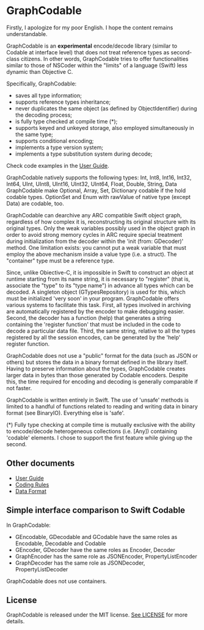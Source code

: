 # GraphCodable

Firstly, I apologize for my poor English. I hope the content remains understandable.

GraphCodable is an **experimental** encode/decode library (similar to Codable at interface level) that does not treat reference types as second-class citizens.
In other words, GraphCodable tries to offer functionalities similar to those of NSCoder within the "limits" of a language (Swift) less dynamic than Objective C.

Specifically, GraphCodable:
- saves all type information;
- supports reference types inheritance;
- never duplicates the same object (as defined by ObjectIdentifier) during the decoding process;
- is fully type checked at compile time (*);
- supports keyed and unkeyed storage, also employed simultaneously in the same type;
- supports conditional encoding;
- implements a type version system;
- implements a type substitution system during decode;

Check code examples in the [User Guide](/Docs/User+Guide.md).

GraphCodable natively supports the following types: Int, Int8, Int16, Int32, Int64, UInt, UInt8, UInt16, UInt32, UInt64, Float, Double, String, Data
GraphCodable make Optional, Array, Set, Dictionary codable if the hold codable types. OptionSet and Enum with rawValue of native type (except Data) are codable, too.

GraphCodable can dearchive any ARC compatible Swift object graph, regardless of how complex it is, reconstructing its original structure with its original types.
Only the weak variables possibly used in the object graph in order to avoid strong memory cycles in ARC require special treatment during initialization from the decoder within the 'init (from: GDecoder)' method.
One limitation exists: you cannot put a weak variable that must employ the above mechanism inside a value type (i.e. a struct). The "container" type must be a reference type.

Since, unlike Obiective-C, it is impossible in Swift to construct an object at runtime starting from its name string, it is necessary to "register" (that is, associate the "type" to its "type name") in advance all types which can be decoded. A singleton object (GTypesRepository) is used for this, which must be initialized 'very soon' in your program. GraphCodable offers various systems to facilitate this task. First, all types involved in archiving are automatically registered by the encoder to make debugging easier. Second, the decoder has a function (help) that generates a string containing the 'register function' that must be included in the code to decode a particular data file. Third, the same string, relative to all the types registered by all the session encodes, can be generated by the 'help' register function.

GraphCodable does not use a "public" format for the data (such as JSON or others) but stores the data in a binary format defined in the library itself. Having to preserve information about the types, GraphCodable creates larger data in bytes than those generated by Codable encoders. Despite this, the time required for encoding and decoding is generally comparable if not faster.

GraphCodable is written entirely in Swift. The use of 'unsafe' methods is limited to a handful of functions related to reading and writing data in binary format (see BinaryIO). Everything else is 'safe'.

(*) Fully type checking at compile time is mutually exclusive with the ability to encode/decode heterogeneous collections (i.e. [Any]) containing 'codable' elements. I chose to support the first feature while giving up the second.

## Other documents
- [User Guide](/Docs/User+Guide.md)
- [Coding Rules](/Docs/Coding+Rules.md)
- [Data Format](/Docs/Data+Format.md)

## Simple interface comparison to Swift Codable
In GraphCodable:
- GEncodable, GDecodable and GCodable have the same roles as Encodable, Decodable and Codable
- GEncoder, GDecoder have the same roles as Encoder, Decoder
- GraphEncoder has the same role as JSONEncoder, PropertyListEncoder
- GraphDecoder has the same role as JSONDecoder, PropertyListDecoder

GraphCodable does not use containers.

## License

GraphCodable is released under the MIT license. [See LICENSE](/Docs/LICENSE) for more details.


